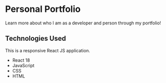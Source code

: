 # Personal Portfolio 
Learn more about who I am as a developer and person through my portfolio! 

## Technologies Used
This is a responsive React JS application. 
* React 18 
* JavaScript 
* CSS 
* HTML 




